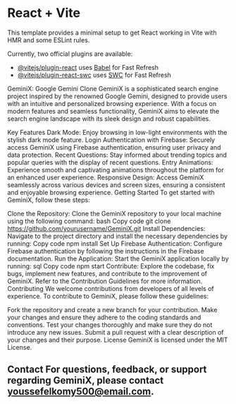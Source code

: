# React + Vite

This template provides a minimal setup to get React working in Vite with HMR and some ESLint rules.

Currently, two official plugins are available:

- [@vitejs/plugin-react](https://github.com/vitejs/vite-plugin-react/blob/main/packages/plugin-react/README.md) uses [Babel](https://babeljs.io/) for Fast Refresh
- [@vitejs/plugin-react-swc](https://github.com/vitejs/vite-plugin-react-swc) uses [SWC](https://swc.rs/) for Fast Refresh


GeminiX: Google Gemini Clone
GeminiX is a sophisticated search engine project inspired by the renowned Google Gemini, designed to provide users with an intuitive and personalized browsing experience. With a focus on modern features and seamless functionality, GeminiX aims to elevate the search engine landscape with its sleek design and robust capabilities.

Key Features
Dark Mode: Enjoy browsing in low-light environments with the stylish dark mode feature.
Login Authentication with Firebase: Securely access GeminiX using Firebase authentication, ensuring user privacy and data protection.
Recent Questions: Stay informed about trending topics and popular queries with the display of recent questions.
Entry Animations: Experience smooth and captivating animations throughout the platform for an enhanced user experience.
Responsive Design: Access GeminiX seamlessly across various devices and screen sizes, ensuring a consistent and enjoyable browsing experience.
Getting Started
To get started with GeminiX, follow these steps:

Clone the Repository: Clone the GeminiX repository to your local machine using the following command:
bash
Copy code
git clone https://github.com/yourusername/GeminiX.git
Install Dependencies: Navigate to the project directory and install the necessary dependencies by running:
Copy code
npm install
Set Up Firebase Authentication: Configure Firebase authentication by following the instructions in the Firebase documentation.
Run the Application: Start the GeminiX application locally by running:
sql
Copy code
npm start
Contribute: Explore the codebase, fix bugs, implement new features, and contribute to the improvement of GeminiX. Refer to the Contribution Guidelines for more information.
Contributing
We welcome contributions from developers of all levels of experience. To contribute to GeminiX, please follow these guidelines:

Fork the repository and create a new branch for your contribution.
Make your changes and ensure they adhere to the coding standards and conventions.
Test your changes thoroughly and make sure they do not introduce any new issues.
Submit a pull request with a clear description of your changes and their purpose.
License
GeminiX is licensed under the MIT License.

Contact
For questions, feedback, or support regarding GeminiX, please contact youssefelkomy500@email.com.
---------------------------------------------------------------------------------------------------------------
